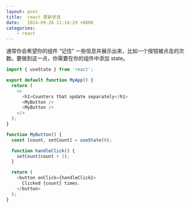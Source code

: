 ```yaml
---
layout: post
title:  react 更新状态
date:   2024-09-26 11:24:29 +0800
categories:
    - react
---
```


通常你会希望你的组件 “记住” 一些信息并展示出来，比如一个按钮被点击的次数。要做到这一点，你需要在你的组件中添加 state。

```js
import { useState } from 'react';

export default function MyApp() {
  return (
    <>
      <h1>Counters that update separately</h1>
      <MyButton />
      <MyButton />
    </>
  );
}

function MyButton() {
  const [count, setCount] = useState(0);

  function handleClick() {
    setCount(count + 1);
  }

  return (
    <button onClick={handleClick}>
      Clicked {count} times.
    </button>
  );
}
```